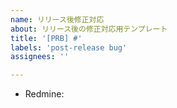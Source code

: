 ```yaml
---
name: リリース後修正対応
about: リリース後の修正対応用テンプレート
title: '[PRB] #'
labels: 'post-release bug'
assignees: ''

---
```


- Redmine: 